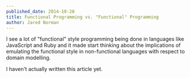 ```yaml
---
published_date: 2014-10-28
title: Functional Programming vs. "Functional" Programming
author: Jared Norman
---
```

I see a lot of "functional" style programming being done in languages like
JavaScript and Ruby and it made start thinking about the implications of
emulating the functional style in non-functional languages with respect to
domain modelling.

I haven't actually written this article yet.
